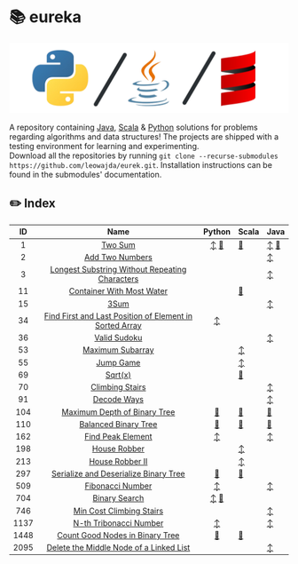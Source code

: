 # :books: eureka

![banner](./docs/banner.png "banner")

A repository containing [Java](https://www.github.com/leowajda/eureka-java), [Scala](https://www.github.com/leowajda/eureka-scala) & [Python](https://www.github.com/leowajda/eureka-python) solutions for problems regarding algorithms and data structures!
The projects are shipped with a testing environment for learning and experimenting.\
Download all the repositories by running `git clone --recurse-submodules https://github.com/leowajda/eurek.git`. Installation instructions can be found in the submodules' documentation.


## :pencil2: Index

|  ID  |                                                                       Name                                                                        |                                                                                                          Python                                                                                                           | Scala                                                                                                                                | Java                                                                                                                                                                                                                                          |
|:----:|:-------------------------------------------------------------------------------------------------------------------------------------------------:|:-------------------------------------------------------------------------------------------------------------------------------------------------------------------------------------------------------------------------:|:-------------------------------------------------------------------------------------------------------------------------------------|:----------------------------------------------------------------------------------------------------------------------------------------------------------------------------------------------------------------------------------------------|
|  1   |                                                 [Two Sum](https://leetcode.com/problems/two-sum/)                                                 | [:arrow_up_down:](https://github.com/leowajda/eureka-python/blob/master/src/array/iterative/lc_0001.py) [:arrows_counterclockwise:](https://github.com/leowajda/eureka-python/blob/master/src/array/recursive/lc_0001.py) | [:arrows_counterclockwise:](https://github.com/leowajda/eureka-scala/blob/master/src/main/scala/array/recursive/LC_0001.scala)       | [:arrow_up_down:](https://github.com/leowajda/eureka-java/blob/master/src/main/java/array/iterative/LC_0001.java) [:arrows_counterclockwise:](https://github.com/leowajda/eureka-java/blob/master/src/main/java/array/recursive/LC_0001.java) |
|  2   |                                         [Add Two Numbers](https://leetcode.com/problems/add-two-numbers/)                                         |                                                                                                                                                                                                                           |                                                                                                                                      | [:arrow_up_down:](https://github.com/leowajda/eureka-java/blob/master/src/main/java/singly_linked_list/iterative/LC_0002.java)                                                                                                                |
|  3   |          [Longest Substring Without Repeating Characters](https://leetcode.com/problems/longest-substring-without-repeating-characters/)          |                                                                                                                                                                                                                           |                                                                                                                                      | [:arrow_up_down:](https://github.com/leowajda/eureka-java/blob/master/src/main/java/string/iterative/LC_0003.java)                                                                                                                            |
|  11  |                               [Container With Most Water](https://leetcode.com/problems/container-with-most-water/)                               |                                                                                                                                                                                                                           | [:arrows_counterclockwise:](https://github.com/leowajda/eureka-scala/blob/master/src/main/scala/array/recursive/LC_0011.scala)       |                                                                                                                                                                                                                                               |
|  15  |                                                    [3Sum](https://leetcode.com/problems/3sum/)                                                    |                                                                                                                                                                                                                           |                                                                                                                                      | [:arrow_up_down:](https://github.com/leowajda/eureka-java/blob/master/src/main/java/array/iterative/LC_0015.java)                                                                                                                             |
|  34  | [Find First and Last Position of Element in Sorted Array](https://leetcode.com/problems/find-first-and-last-position-of-element-in-sorted-array/) |                                                          [:arrow_up_down:](https://github.com/leowajda/eureka-python/blob/master/src/array/iterative/lc_0034.py)                                                          |                                                                                                                                      |                                                                                                                                                                                                                                               |
|  36  |                                            [Valid Sudoku](https://leetcode.com/problems/valid-sudoku/)                                            |                                                                                                                                                                                                                           |                                                                                                                                      | [:arrow_up_down:](https://github.com/leowajda/eureka-java/blob/master/src/main/java/array/iterative/LC_0036.java)                                                                                                                             |
|  53  |                                        [Maximum Subarray](https://leetcode.com/problems/maximum-subarray/)                                        |                                                                                                                                                                                                                           | [:arrow_up_down:](https://github.com/leowajda/eureka-scala/blob/master/src/main/scala/array/iterative/LC_0053.scala)                 |                                                                                                                                                                                                                                               |
|  55  |                                               [Jump Game](https://leetcode.com/problems/jump-game/)                                               |                                                                                                                                                                                                                           | [:arrow_up_down:](https://github.com/leowajda/eureka-scala/blob/master/src/main/scala/array/iterative/LC_0055.scala)                 |                                                                                                                                                                                                                                               |
|  69  |                                                  [Sqrt(x)](https://leetcode.com/problems/sqrtx/)                                                  |                                                                                                                                                                                                                           | [:arrows_counterclockwise:](https://github.com/leowajda/eureka-scala/blob/master/src/main/scala/array/recursive/LC_0069.scala)       |                                                                                                                                                                                                                                               |
|  70  |                                         [Climbing Stairs](https://leetcode.com/problems/climbing-stairs/)                                         |                                                                                                                                                                                                                           |                                                                                                                                      | [:arrow_up_down:](https://github.com/leowajda/eureka-java/blob/master/src/main/java/math/iterative/LC_0070.java)                                                                                                                              |
|  91  |                                             [Decode Ways](https://leetcode.com/problems/decode-ways/)                                             |                                                                                                                                                                                                                           |                                                                                                                                      | [:arrow_up_down:](https://github.com/leowajda/eureka-java/blob/master/src/main/java/string/iterative/LC_0091.java)                                                                                                                            |
| 104  |                            [Maximum Depth of Binary Tree](https://leetcode.com/problems/maximum-depth-of-binary-tree/)                            |                                                  [:arrows_counterclockwise:](https://github.com/leowajda/eureka-python/blob/master/src/binary_tree/recursive/lc_0104.py)                                                  | [:arrows_counterclockwise:](https://github.com/leowajda/eureka-scala/blob/master/src/main/scala/binary_tree/recursive/LC_0104.scala) | [:arrows_counterclockwise:](https://github.com/leowajda/eureka-java/blob/master/src/main/java/binary_tree/recursive/LC_0104.java)                                                                                                             |
| 110  |                                    [Balanced Binary Tree](https://leetcode.com/problems/balanced-binary-tree/)                                    |                                                  [:arrows_counterclockwise:](https://github.com/leowajda/eureka-python/blob/master/src/binary_tree/recursive/lc_0110.py)                                                  | [:arrows_counterclockwise:](https://github.com/leowajda/eureka-scala/blob/master/src/main/scala/binary_tree/recursive/LC_0110.scala) | [:arrows_counterclockwise:](https://github.com/leowajda/eureka-java/blob/master/src/main/java/binary_tree/recursive/LC_0110.java)                                                                                                             |
| 162  |                                       [Find Peak Element](https://leetcode.com/problems/find-peak-element/)                                       |                                                          [:arrow_up_down:](https://github.com/leowajda/eureka-python/blob/master/src/array/iterative/lc_0162.py)                                                          |                                                                                                                                      | [:arrow_up_down:](https://github.com/leowajda/eureka-java/blob/master/src/main/java/array/iterative/LC_0162.java)                                                                                                                             |
| 198  |                                            [House Robber](https://leetcode.com/problems/house-robber/)                                            |                                                                                                                                                                                                                           | [:arrow_up_down:](https://github.com/leowajda/eureka-scala/blob/master/src/main/scala/array/iterative/LC_0198.scala)                 |                                                                                                                                                                                                                                               |
| 213  |                                         [House Robber II](https://leetcode.com/problems/house-robber-ii/)                                         |                                                                                                                                                                                                                           | [:arrow_up_down:](https://github.com/leowajda/eureka-scala/blob/master/src/main/scala/array/iterative/LC_0213.scala)                 |                                                                                                                                                                                                                                               |
| 297  |                   [Serialize and Deserialize Binary Tree](https://leetcode.com/problems/serialize-and-deserialize-binary-tree/)                   |                                                  [:arrows_counterclockwise:](https://github.com/leowajda/eureka-python/blob/master/src/binary_tree/recursive/lc_0297.py)                                                  | [:arrows_counterclockwise:](https://github.com/leowajda/eureka-scala/blob/master/src/main/scala/binary_tree/recursive/LC_0297.scala) |                                                                                                                                                                                                                                               |
| 509  |                                        [Fibonacci Number](https://leetcode.com/problems/fibonacci-number/)                                        |                                                          [:arrow_up_down:](https://github.com/leowajda/eureka-python/blob/master/src/math/iterative/lc_0509.py)                                                           |                                                                                                                                      | [:arrow_up_down:](https://github.com/leowajda/eureka-java/blob/master/src/main/java/math/iterative/LC_0509.java)                                                                                                                              |
| 704  |                                           [Binary Search](https://leetcode.com/problems/binary-search/)                                           | [:arrow_up_down:](https://github.com/leowajda/eureka-python/blob/master/src/array/iterative/lc_0704.py) [:arrows_counterclockwise:](https://github.com/leowajda/eureka-python/blob/master/src/array/recursive/lc_0704.py) |                                                                                                                                      |                                                                                                                                                                                                                                               |
| 746  |                                [Min Cost Climbing Stairs](https://leetcode.com/problems/min-cost-climbing-stairs/)                                |                                                                                                                                                                                                                           |                                                                                                                                      | [:arrow_up_down:](https://github.com/leowajda/eureka-java/blob/master/src/main/java/math/iterative/LC_0746.java)                                                                                                                              |
| 1137 |                                  [N-th Tribonacci Number](https://leetcode.com/problems/n-th-tribonacci-number/)                                  |                                                          [:arrow_up_down:](https://github.com/leowajda/eureka-python/blob/master/src/math/iterative/lc_1137.py)                                                           |                                                                                                                                      | [:arrow_up_down:](https://github.com/leowajda/eureka-java/blob/master/src/main/java/math/iterative/LC_1137.java)                                                                                                                              |
| 1448 |                         [Count Good Nodes in Binary Tree](https://leetcode.com/problems/count-good-nodes-in-binary-tree/)                         |                                                  [:arrows_counterclockwise:](https://github.com/leowajda/eureka-python/blob/master/src/binary_tree/recursive/lc_1448.py)                                                  | [:arrows_counterclockwise:](https://github.com/leowajda/eureka-scala/blob/master/src/main/scala/binary_tree/recursive/LC_1448.scala) |                                                                                                                                                                                                                                               |
| 2095 |                 [Delete the Middle Node of a Linked List](https://leetcode.com/problems/delete-the-middle-node-of-a-linked-list/)                 |                                                                                                                                                                                                                           |                                                                                                                                      | [:arrow_up_down:](https://github.com/leowajda/eureka-java/blob/master/src/main/java/singly_linked_list/iterative/LC_2095.java)                                                                                                                |